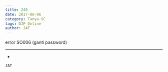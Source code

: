 ```yaml
---
title: 240
date: 2017-06-06
category: Tanya-SC
tags: DJP Online
author: JAT
---
```


error SO006 (ganti password)

---

-

`JAT`
